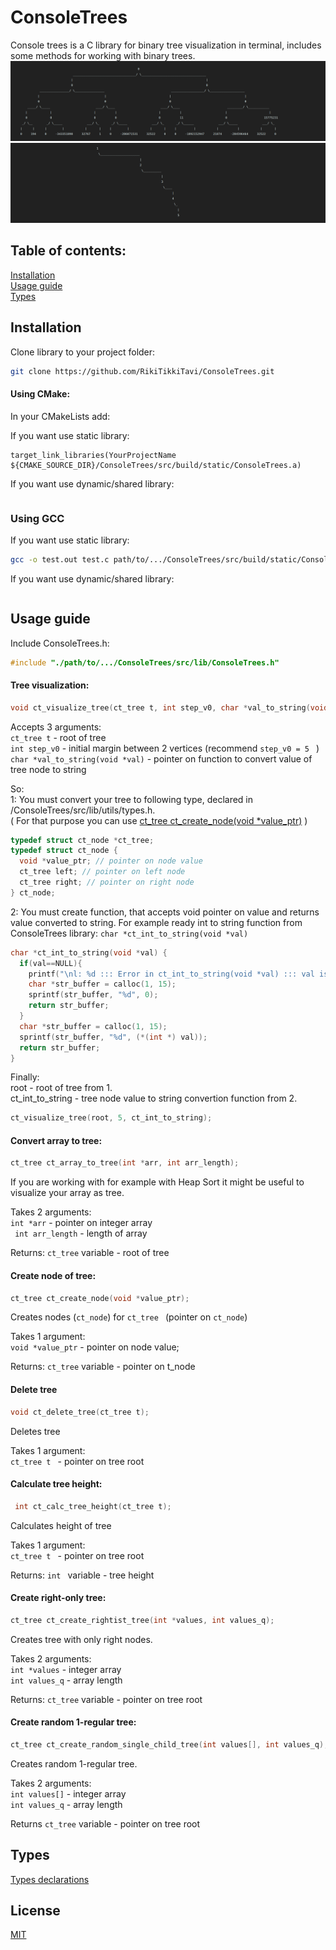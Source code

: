 # ConsoleTrees

Console trees is a C library for binary tree visualization in terminal, includes some methods for working
with binary trees.
![ConsoleTrees screenshot 1](https://github.com/RikiTikkiTavi/ConsoleTrees/blob/docs/docs/images/Screen1.png)
![ConsoleTrees screenshot 1](https://github.com/RikiTikkiTavi/ConsoleTrees/blob/docs/docs/images/Screen2.png)

## Table of contents:
[Installation](https://github.com/RikiTikkiTavi/ConsoleTrees#installation) <br>
[Usage guide](https://github.com/RikiTikkiTavi/ConsoleTrees#usage--guide) <br>
[Types](https://github.com/RikiTikkiTavi/ConsoleTrees#types) <br>


## Installation

Clone library to your project folder:
```bash
git clone https://github.com/RikiTikkiTavi/ConsoleTrees.git
```

#### Using CMake:
In your CMakeLists add:

If you want use static library:
```
target_link_libraries(YourProjectName ${CMAKE_SOURCE_DIR}/ConsoleTrees/src/build/static/ConsoleTrees.a)
 ```
If you want use dynamic/shared library:
 ```
 ```

### Using GCC

If you want use static library:
```bash
gcc -o test.out test.c path/to/.../ConsoleTrees/src/build/static/ConsoleTrees.a
```

If you want use dynamic/shared library:
 ```
 ```

## Usage  guide

Include ConsoleTrees.h:
```c
#include "./path/to/.../ConsoleTrees/src/lib/ConsoleTrees.h"
```

   #### Tree visualization:
```c
void ct_visualize_tree(ct_tree t, int step_v0, char *val_to_string(void *val));
```

Accepts 3 arguments: <br>
```ct_tree t``` - root of tree <br/>
```int step_v0```  - initial margin between 2 vertices (recommend ```step_v0 = 5 ``` ) <br/>
```char *val_to_string(void *val)``` - pointer on function to convert value of tree node to string <br/>

So: <br>
1: You must convert your tree to following type, declared in /ConsoleTrees/src/lib/utils/types.h. <br>
( For that purpose you can use [ct_tree ct_create_node(void *value_ptr)](https://github.com/RikiTikkiTavi/ConsoleTrees#create-node-of-tree) )
```c
typedef struct ct_node *ct_tree;
typedef struct ct_node {
  void *value_ptr; // pointer on node value
  ct_tree left; // pointer on left node
  ct_tree right; // pointer on right node
} ct_node;
```
2: You must create function, that accepts void pointer on value and returns value converted to string. For example ready int to string function from ConsoleTrees library: ```char *ct_int_to_string(void *val)```
```c
char *ct_int_to_string(void *val) {
  if(val==NULL){
    printf("\nl: %d ::: Error in ct_int_to_string(void *val) ::: val is NULL\n", __LINE__);
    char *str_buffer = calloc(1, 15);
    sprintf(str_buffer, "%d", 0);
    return str_buffer;
  }
  char *str_buffer = calloc(1, 15);
  sprintf(str_buffer, "%d", (*(int *) val));
  return str_buffer;
}
```
  Finally: <br/>
  root - root of tree from 1. <br/>
  ct_int_to_string - tree node value to string convertion function from 2. <br/>
 ```c
 ct_visualize_tree(root, 5, ct_int_to_string);
  ```

#### Convert array to tree:
```c
ct_tree ct_array_to_tree(int *arr, int arr_length);
```
If you are working with for example with Heap Sort it might be useful to visualize your array as tree.

Takes 2 arguments: <br/>
``` int *arr ``` - pointer on integer array <br/>
```  int arr_length ``` - length of array

Returns:
```ct_tree```  variable - root of tree

#### Create node of tree:
 ```c
ct_tree ct_create_node(void *value_ptr);
```
Creates nodes (```ct_node```) for ```ct_tree ``` (pointer on ```ct_node```)

Takes 1 argument: <br/>
```void *value_ptr``` - pointer on node value;

Returns:
```ct_tree``` variable - pointer on t_node

#### Delete tree
```c
void ct_delete_tree(ct_tree t);
```
Deletes tree

Takes 1 argument: <br/>
```ct_tree t ``` - pointer on tree root

#### Calculate tree height:
```c
 int ct_calc_tree_height(ct_tree t);
```
Calculates height of tree

Takes 1 argument: <br/>
```ct_tree t ``` - pointer on tree root

Returns:
```int ``` variable - tree height

#### Create right-only tree:
```c
ct_tree ct_create_rightist_tree(int *values, int values_q);
```
Creates tree with only right nodes.

Takes 2 arguments: <br/>
```int *values``` - integer array <br/>
```int values_q``` - array length

Returns:
```ct_tree``` variable - pointer on tree root

#### Create random 1-regular tree:
``` c
ct_tree ct_create_random_single_child_tree(int values[], int values_q);
```
Creates random 1-regular tree.

Takes 2 arguments: <br/>
```int values[]``` - integer array <br/>
```int values_q``` - array length

Returns
```ct_tree``` variable - pointer on tree root

## Types
[Types declarations](https://github.com/RikiTikkiTavi/ConsoleTrees/blob/master/src/lib/utils/types.h)


## License
[MIT](https://choosealicense.com/licenses/mit/)